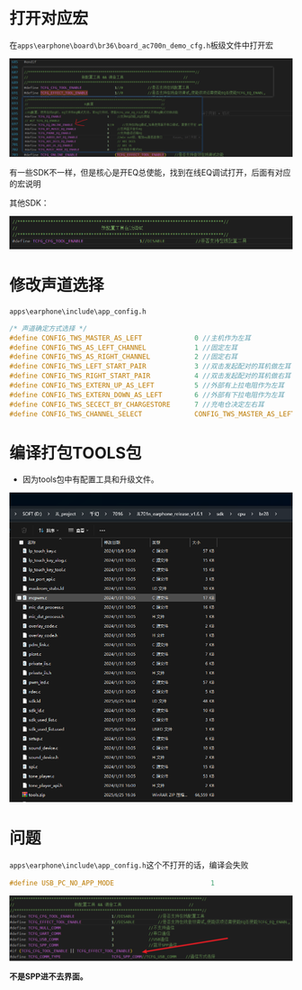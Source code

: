 # 打开对应宏

在`apps\earphone\board\br36\board_ac700n_demo_cfg.h`板级文件中打开宏

![1f3a407969de52e6a35b58e2c3a6117](./打开在线调试EQ并出tools包.assets/1f3a407969de52e6a35b58e2c3a6117.png)

有一些SDK不一样，但是核心是开EQ总使能，找到在线EQ调试打开，后面有对应的宏说明

其他SDK：

![image-20250705143311195](./打开在线调试EQ并出tools包.assets/image-20250705143311195.png)

# 修改声道选择

`apps\earphone\include\app_config.h`

```c
/* 声道确定方式选择 */
#define CONFIG_TWS_MASTER_AS_LEFT             0 //主机作为左耳
#define CONFIG_TWS_AS_LEFT_CHANNEL            1 //固定左耳
#define CONFIG_TWS_AS_RIGHT_CHANNEL           2 //固定右耳
#define CONFIG_TWS_LEFT_START_PAIR            3 //双击发起配对的耳机做左耳
#define CONFIG_TWS_RIGHT_START_PAIR           4 //双击发起配对的耳机做右耳
#define CONFIG_TWS_EXTERN_UP_AS_LEFT          5 //外部有上拉电阻作为左耳
#define CONFIG_TWS_EXTERN_DOWN_AS_LEFT        6 //外部有下拉电阻作为左耳
#define CONFIG_TWS_SECECT_BY_CHARGESTORE      7 //充电仓决定左右耳
#define CONFIG_TWS_CHANNEL_SELECT             CONFIG_TWS_MASTER_AS_LEFT//CONFIG_TWS_AS_LEFT_CHANNEL //配对方式选择
```

# 编译打包TOOLS包

- 因为tools包中有配置工具和升级文件。

![image-20250625163809376](./打开在线调试EQ并出tools包.assets/image-20250625163809376.png)

# 问题

`apps\earphone\include\app_config.h`这个不打开的话，编译会失败

```c
#define USB_PC_NO_APP_MODE                        1
```

![image-20250625175531936](./打开在线调试EQ并出tools包.assets/image-20250625175531936.png)

**不是SPP进不去界面。**
